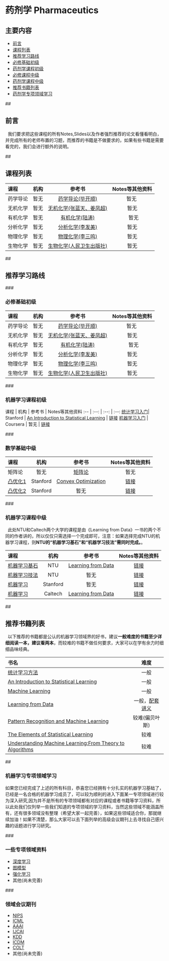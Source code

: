 # 药剂学 Pharmaceutics

## 主要内容
- [前言](#preparation) 
- [课程列表](#curriculum)
- [推荐学习路线](#learning_route)
 - [必修基础初级](#must_basic)
 - [药剂学课程初级](#pharmaceutics_basic) 
 - [必修课程中级](#must_median)
 - [药剂学课程中级](#pharmaceutics_median) 
 
- [推荐书籍列表](#booklists)
- [药剂学专项领域学习](#special_learning)

##<h2 id="preparation">前言</h2>
   我们要求把这些课程的所有Notes,Slides以及作者强烈推荐的论文看懂看明白，并完成所有的老师布置的习题，而推荐的书籍是不做要求的，如果有些书籍是需要看完的，我们会进行额外的说明。

##<h2 id="curriculum">课程列表</h2>

课程 | 机构 | 参考书 | Notes等其他资料
:-- | :--: | :--: | :--:
药学导论 |  暂无 | [药学导论(毕开顺)](https://www.amazon.cn/%E8%8D%AF%E5%AD%A6%E5%AF%BC%E8%AE%BA/dp/B005B3YPY8)  | 暂无 
无机化学 |  暂无 | [无机化学(张蓝天、姜凤超)](http://book.kongfz.com/18622/372083782/) | 暂无
有机化学 |  暂无 | [有机化学(陆涛)](https://www.amazon.cn/%E6%9C%89%E6%9C%BA%E5%8C%96%E5%AD%A6-%E9%99%86%E6%B6%9B/dp/B005GT9Q28/ref=sr_1_13?s=books&ie=UTF8&qid=1482645259&sr=1-13&keywords=%E6%9C%89%E6%9C%BA%E5%8C%96%E5%AD%A6) |   暂无
分析化学 | 暂无 | [分析化学(李发美)](https://www.amazon.cn/%E5%88%86%E6%9E%90%E5%8C%96%E5%AD%A6/dp/B005JAKQ96) | 暂无
物理化学 | 暂无 | [物理化学(李三鸣)](https://www.amazon.cn/%E7%89%A9%E7%90%86%E5%8C%96%E5%AD%A6/dp/B01M0UW88R/ref=sr_1_1?s=books&ie=UTF8&qid=1482645477&sr=1-1&keywords=%E7%89%A9%E7%90%86%E5%8C%96%E5%AD%A6+%E6%9D%8E%E4%B8%89%E9%B8%A3+%E4%BA%9A%E9%A9%AC%E9%80%8A) | 暂无
生物化学 | 暂无 | [生物化学(人民卫生出版社)](http://www.bookschina.com/586941.htm) | 暂无

##<h2 id="learning_route">推荐学习路线</h2>

###<h3 id="must_basic">必修基础初级</h3> 

课程 | 机构 | 参考书 | Notes等其他资料
:-- | :--: | :--: | :--:
药学导论 |  暂无 | [药学导论(毕开顺)](https://www.amazon.cn/%E8%8D%AF%E5%AD%A6%E5%AF%BC%E8%AE%BA/dp/B005B3YPY8)  | 暂无 
无机化学 |  暂无 | [无机化学(张蓝天、姜凤超)](http://book.kongfz.com/18622/372083782/) | 暂无
有机化学 |  暂无 | [有机化学(陆涛)](https://www.amazon.cn/%E6%9C%89%E6%9C%BA%E5%8C%96%E5%AD%A6-%E9%99%86%E6%B6%9B/dp/B005GT9Q28/ref=sr_1_13?s=books&ie=UTF8&qid=1482645259&sr=1-13&keywords=%E6%9C%89%E6%9C%BA%E5%8C%96%E5%AD%A6) |   暂无
分析化学 | 暂无 | [分析化学(李发美)](https://www.amazon.cn/%E5%88%86%E6%9E%90%E5%8C%96%E5%AD%A6/dp/B005JAKQ96) | 暂无
物理化学 | 暂无 | [物理化学(李三鸣)](https://www.amazon.cn/%E7%89%A9%E7%90%86%E5%8C%96%E5%AD%A6/dp/B01M0UW88R/ref=sr_1_1?s=books&ie=UTF8&qid=1482645477&sr=1-1&keywords=%E7%89%A9%E7%90%86%E5%8C%96%E5%AD%A6+%E6%9D%8E%E4%B8%89%E9%B8%A3+%E4%BA%9A%E9%A9%AC%E9%80%8A) | 暂无
生物化学 | 暂无 | [生物化学(人民卫生出版社)](http://www.bookschina.com/586941.htm) | 暂无


###<h3 id="machine_learning_basic">机器学习课程初级</h3>
课程 | 机构 | 参考书 | Notes等其他资料
:-- | :--: | :--: | :--:
[统计学习入门](https://lagunita.stanford.edu/courses/HumanitiesSciences/StatLearning/Winter2016/about)| Stanford | [An Introduction to Statistical Learning](http://www-bcf.usc.edu/~gareth/ISL/) | [链接](https://lagunita.stanford.edu/courses/HumanitiesSciences/StatLearning/Winter2016/about)
[机器学习入门](https://www.coursera.org/learn/machine-learning) | Coursera | 暂无 | [链接](https://www.coursera.org/learn/machine-learning)


###<h3 id="math_median">数学基础中级</h3>

课程 | 机构 | 参考书 | Notes等其他资料
:-- | :--: | :--: | :--:
矩阵论 | 暂无 | [矩阵论](https://www.amazon.cn/%E7%9F%A9%E9%98%B5%E8%AE%BA-%E6%88%B4%E5%8D%8E/dp/B00116BRO0/ref=sr_1_1?s=books&ie=UTF8&qid=1478614198&sr=1-1&keywords=%E6%88%B4%E5%8D%8E%EF%BC%8C+%E7%9F%A9%E9%98%B5%E8%AE%BA) | 暂无 
[凸优化1](https://lagunita.stanford.edu/courses/Engineering/CVX101/Winter2014/about)| Stanford | [Convex Optimization](http://www.stanford.edu/~boyd/cvxbook/bv_cvxbook.pdf) | [链接](http://stanford.edu/class/ee364a/index.html)
[凸优化2](https://www.youtube.com/watch?v=U3lJAObbMFI&list=PL3940DD956CDF0622&index=20)| Stanford | 暂无 |  [链接](http://stanford.edu/class/ee364b/)


###<h3 id="machine_learning_median">机器学习课程中级</h3>
   此处NTU和Caltech两个大学的课程是由《Learning from Data》一书的两个不同的作者讲的，所以仅仅只需选择一个完成即可，注意：如果选择完成NTU的机器学习课程，则**NTU的“机器学习基石”和“机器学习技法”需同时完成。**。

课程 | 机构 | 参考书 | Notes等其他资料
:-- | :--: | :--: | :--:
[机器学习基石](https://www.coursera.org/instructor/htlin)| NTU | [Learning from Data](https://www.amazon.com/gp/product/1600490069) | [链接](https://www.csie.ntu.edu.tw/~htlin/course/mlfound16fall/)
[机器学习技法](https://www.coursera.org/instructor/htlin)| NTU | 暂无 | [链接](https://www.csie.ntu.edu.tw/~htlin/course/ml15fall/)
[机器学习](http://open.163.com/movie/2008/1/M/C/M6SGF6VB4_M6SGHFBMC.html)| Stanford |暂无| [链接](http://cs229.stanford.edu/materials.html)
[机器学习](https://www.youtube.com/watch?v=mbyG85GZ0PI&index=1&list=PLD63A284B7615313A)| Caltech | [Learning from Data](https://www.amazon.com/gp/product/1600490069) | [链接](http://work.caltech.edu/lectures.html)


##<h2 id="booklists">推荐书籍列表</h2>
   以下推荐的书籍都是公认的机器学习领域界的好书，建议**一般难度的书籍至少详细阅读一本，建议看两本**，而较难的书籍不做任何要求，大家可以在学有余力时细细品味经典。

书名 | 难度
:-- | :--: 
[统计学习方法](https://www.amazon.cn/%E7%BB%9F%E8%AE%A1%E5%AD%A6%E4%B9%A0%E6%96%B9%E6%B3%95-%E6%9D%8E%E8%88%AA/dp/B007TSFMTA) | 一般
 [An Introduction to Statistical Learning](http://www-bcf.usc.edu/~gareth/ISL/) | 一般
[Machine Learning](https://www.amazon.com/gp/product/0071154671?ie=UTF8&tag=jefork-20&linkCode=as2&camp=1789&creative=9325&creativeASIN=0071154671) | 一般
[Learning from Data](https://www.amazon.com/gp/product/1600490069) | 一般，[配套讲义](https://work.caltech.edu/telecourse.html)
[Pattern Recognition and Machine Learning](https://www.amazon.com/Pattern-Recognition-Learning-Information-Statistics/dp/0387310738/ref=pd_sim_14_1?ie=UTF8&dpID=61f0EXfMRvL&dpSrc=sims&preST=_AC_UL160_SR118%2C160_&refRID=119X50P5F0DFA339S9DR) | 较难(偏贝叶斯)
[The Elements of Statistical Learning](https://www.amazon.com/The-Elements-Statistical-Learning-Prediction/dp/0387848576/ref=pd_sim_14_2?ie=UTF8&dpID=41LeU3HcBdL&dpSrc=sims&preST=_AC_UL160_SR103%2C160_&refRID=119X50P5F0DFA339S9DR) | 较难
[Understanding Machine Learning:From Theory to Algorithms](http://www.cs.huji.ac.il/~shais/UnderstandingMachineLearning/understanding-machine-learning-theory-algorithms.pdf) | 较难

##<h3 id="special_learning">机器学习专项领域学习</h3>
如果您已经完成了上述的所有科目，恭喜您已经拥有十分扎实的机器学习基础了，已经是一名合格的机器学习成员了，可以较为顺利的进入下面某一专项领域进行较为深入研究,因为并不是所有的专项领域都有对应的课程或者书籍等学习资料，所以此处我们仅列举一些我们知道的专项领域的学习资料，当然这些领域不能涵盖所有，还有很多领域没有整理（希望大家一起完善），如果这些领域适合你，那就继续加油！如果不清楚，那么大家可以去下面列举的高级会议期刊上去寻找自己感兴趣的话题进行学习研究。

###<h3 id="special_learning_data">一些专项领域资料</h3>
- [深度学习](https://github.com/JustFollowUs/Deep-Learning)
- [图模型](https://github.com/JustFollowUs/Probabilistic-graphical-models)
- [强化学习](https://github.com/JustFollowUs/Reinforcement-Learning)
- 其他(尚未完善)

###<h3 id="special_learning_data">领域会议期刊</h3>
- [NIPS](https://nips.cc/)
- [ICML](http://icml.cc/)
- [AAAI](http://www.aaai.org/)
- [IJCAI](http://www.ijcai.org/)
- [KDD](http://www.kdd.org/)
- [ICDM](http://www.cs.uvm.edu/~icdm/)
- [COLT](http://www.learningtheory.org/)
- 其他(尚未完善)






